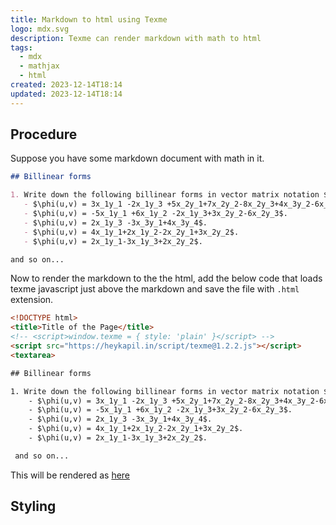 ```yaml
---
title: Markdown to html using Texme
logo: mdx.svg
description: Texme can render markdown with math to html
tags:
  - mdx
  - mathjax
  - html
created: 2023-12-14T18:14
updated: 2023-12-14T18:14
---
```


## Procedure

Suppose you have some markdown document with math in it.

```markdown
## Billinear forms

1. Write down the following billinear forms in vector matrix notation $uAv^{T}$.
   - $\phi(u,v) = 3x_1y_1 -2x_1y_3 +5x_2y_1+7x_2y_2-8x_2y_3+4x_3y_2-6x_3y_3$.
   - $\phi(u,v) = -5x_1y_1 +6x_1y_2 -2x_1y_3+3x_2y_2-6x_2y_3$.
   - $\phi(u,v) = 2x_1y_3 -3x_3y_1+4x_3y_4$.
   - $\phi(u,v) = 4x_1y_1+2x_1y_2-2x_2y_1+3x_2y_2$.
   - $\phi(u,v) = 2x_1y_1-3x_1y_3+2x_2y_2$.

and so on...
```

Now to render the markdown to the the html, add the below code that loads texme javascript just above the markdown and save the file with `.html` extension.

```html title="filename.html" {1-5}
<!DOCTYPE html>
<title>Title of the Page</title>
<!-- <script>window.texme = { style: 'plain' }</script> -->
<script src="https://heykapil.in/script/texme@1.2.2.js"></script>
<textarea>

## Billinear forms

1. Write down the following billinear forms in vector matrix notation $uAv^{T}$.
    - $\phi(u,v) = 3x_1y_1 -2x_1y_3 +5x_2y_1+7x_2y_2-8x_2y_3+4x_3y_2-6x_3y_3$.
    - $\phi(u,v) = -5x_1y_1 +6x_1y_2 -2x_1y_3+3x_2y_2-6x_2y_3$.
    - $\phi(u,v) = 2x_1y_3 -3x_3y_1+4x_3y_4$.
    - $\phi(u,v) = 4x_1y_1+2x_1y_2-2x_2y_1+3x_2y_2$.
    - $\phi(u,v) = 2x_1y_1-3x_1y_3+2x_2y_2$.

 and so on...
```

This will be rendered as [here](/html/practice-questions.html)

## Styling
